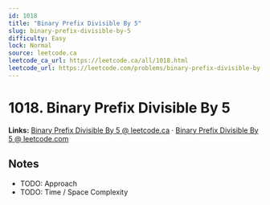 ```yaml
--- 
id: 1018
title: "Binary Prefix Divisible By 5"
slug: binary-prefix-divisible-by-5
difficulty: Easy
lock: Normal
source: leetcode.ca
leetcode_ca_url: https://leetcode.ca/all/1018.html
leetcode_url: https://leetcode.com/problems/binary-prefix-divisible-by-5/
---
```


# 1018. Binary Prefix Divisible By 5

**Links:** [Binary Prefix Divisible By 5 @ leetcode.ca](https://leetcode.ca/all/1018.html) · [Binary Prefix Divisible By 5 @ leetcode.com](https://leetcode.com/problems/binary-prefix-divisible-by-5/)

## Notes
- TODO: Approach
- TODO: Time / Space Complexity
